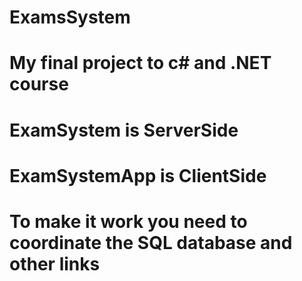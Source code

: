 # ExamsSystem
# My final project to c# and .NET course
# ExamSystem is ServerSide
# ExamSystemApp is ClientSide
# To make it work you need to coordinate the SQL database and other links
